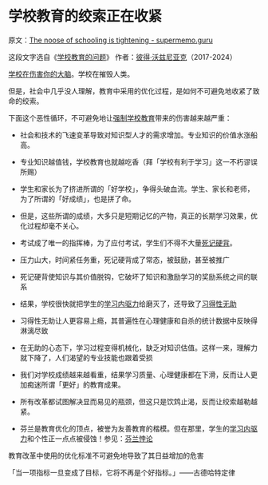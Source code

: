 # 学校教育的绞索正在收紧

原文：[The noose of schooling is tightening - supermemo.guru](https://supermemo.guru/wiki/The_noose_of_schooling_is_tightening)

这段文字选自《[学校教育的问题](https://supermemo.guru/wiki/Problem_of_Schooling)》 作者：[彼得·沃兹尼亚克](https://supermemo.guru/wiki/Piotr_Wozniak)（2017-2024）

[学校在伤害你的大脑](https://supermemo.guru/wiki/School_damages_your_brain)。学校在摧毁人类。

但是，社会中几乎没人理解，教育中采用的优化过程，是如何不可避免地收紧了致命的绞索。

下面这个恶性循环，不可避免地让[强制学校教育](https://supermemo.guru/wiki/Compulsory_schooling)带来的伤害越来越严重：

- 社会和技术的飞速变革导致对知识型人才的需求增加。专业知识的价值水涨船高。

- 专业知识越值钱，学校教育也就越吃香（拜「学校有利于学习」这一不朽谬误所赐）

- 学生和家长为了挤进所谓的「好学校」，争得头破血流。学生、家长和老师，为了所谓的「好成绩」，也是拼了命。

- 但是，这些所谓的成绩，大多只是短期记忆的产物，真正的长期学习效果，优化过程却毫不关心。

- 考试成了唯一的指挥棒，为了应付考试，学生们不得不大量[死记硬背](https://supermemo.guru/wiki/Cramming)。

- 压力山大，时间紧任务重，死记硬背成了常态，被鼓励，甚至被推广

- 死记硬背使知识与其价值脱钩，它破坏了知识和激励学习的奖励系统之间的联系

- 结果，学校很快就把学生的[学习内驱力](https://supermemo.guru/wiki/Learn_drive)给磨灭了，还导致了[习得性无助](https://supermemo.guru/wiki/Learned_helplessness)

- 习得性无助让人更容易上瘾，其普遍性在心理健康和自杀的统计数据中反映得淋漓尽致

- 在无助的心态下，学习过程变得机械化，缺乏对知识估值。这样一来，理解力就下降了，人们渴望的专业技能也跟着受损

- 我们对学校成绩越来越看重，结果学习质量、心理健康都在下滑，反而让人更加痴迷所谓「更好」的教育成果。

- 所有改革都试图解决显而易见的瓶颈，但这只是饮鸩止渴，反而让绞索越勒越紧。

- 芬兰是教育优化的顶点，被誉为友善教育的楷模。但在那里，学生的[学习内驱力](https://supermemo.guru/wiki/Learn_drive)和个性正一点点被侵蚀！参见：[芬兰悖论](https://supermemo.guru/wiki/Finnish_paradox)

教育改革中使用的优化标准不可避免地导致了其日益增加的危害

「当一项指标一旦变成了目标，它将不再是个好指标。」——古德哈特定律